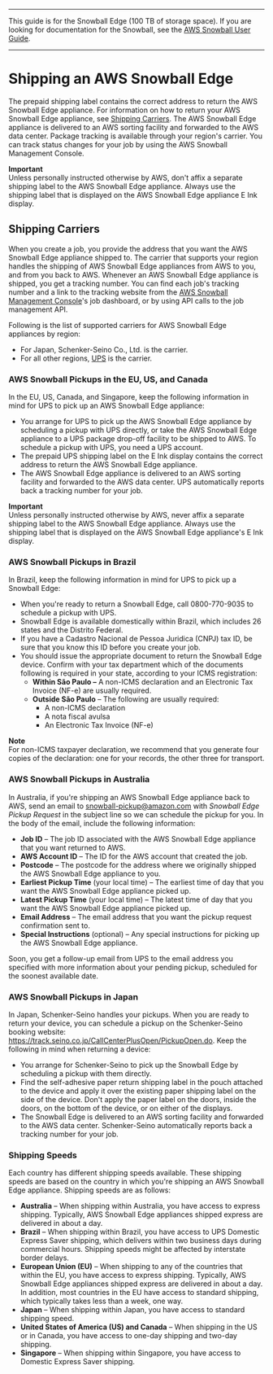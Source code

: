 --------

This guide is for the Snowball Edge \(100 TB of storage space\)\. If you are looking for documentation for the Snowball, see the [AWS Snowball User Guide](http://docs.aws.amazon.com/snowball/latest/ug/whatissnowball.html)\.

--------

# Shipping an AWS Snowball Edge<a name="mailing-storage"></a>

The prepaid shipping label contains the correct address to return the AWS Snowball Edge appliance\. For information on how to return your AWS Snowball Edge appliance, see [Shipping Carriers](#carriers)\. The AWS Snowball Edge appliance is delivered to an AWS sorting facility and forwarded to the AWS data center\. Package tracking is available through your region's carrier\. You can track status changes for your job by using the AWS Snowball Management Console\.

**Important**  
Unless personally instructed otherwise by AWS, don't affix a separate shipping label to the AWS Snowball Edge appliance\. Always use the shipping label that is displayed on the AWS Snowball Edge appliance E Ink display\.

## Shipping Carriers<a name="carriers"></a>

When you create a job, you provide the address that you want the AWS Snowball Edge appliance shipped to\. The carrier that supports your region handles the shipping of AWS Snowball Edge appliances from AWS to you, and from you back to AWS\. Whenever an AWS Snowball Edge appliance is shipped, you get a tracking number\. You can find each job's tracking number and a link to the tracking website from the [AWS Snowball Management Console](https://console.aws.amazon.com/importexport/home?region=us-west-2)'s job dashboard, or by using API calls to the job management API\.

Following is the list of supported carriers for AWS Snowball Edge appliances by region:
+ For Japan, Schenker\-Seino Co\., Ltd\. is the carrier\.
+ For all other regions, [UPS](https://www.ups.com/) is the carrier\.

### AWS Snowball Pickups in the EU, US, and Canada<a name="standard-pickup"></a>

In the EU, US, Canada, and Singapore, keep the following information in mind for UPS to pick up an AWS Snowball Edge appliance:
+ You arrange for UPS to pick up the AWS Snowball Edge appliance by scheduling a pickup with UPS directly, or take the AWS Snowball Edge appliance to a UPS package drop\-off facility to be shipped to AWS\. To schedule a pickup with UPS, you need a UPS account\.
+ The prepaid UPS shipping label on the E Ink display contains the correct address to return the AWS Snowball Edge appliance\.
+ The AWS Snowball Edge appliance is delivered to an AWS sorting facility and forwarded to the AWS data center\. UPS automatically reports back a tracking number for your job\.

**Important**  
Unless personally instructed otherwise by AWS, never affix a separate shipping label to the AWS Snowball Edge appliance\. Always use the shipping label that is displayed on the AWS Snowball Edge appliance's E Ink display\.

### AWS Snowball Pickups in Brazil<a name="Brazil-pickup"></a>

In Brazil, keep the following information in mind for UPS to pick up a Snowball Edge:
+ When you're ready to return a Snowball Edge, call 0800\-770\-9035 to schedule a pickup with UPS\.
+ Snowball Edge is available domestically within Brazil, which includes 26 states and the Distrito Federal\.
+ If you have a Cadastro Nacional de Pessoa Juridica \(CNPJ\) tax ID, be sure that you know this ID before you create your job\.
+ You should issue the appropriate document to return the Snowball Edge device\. Confirm with your tax department which of the documents following is required in your state, according to your ICMS registration:
  + **Within São Paulo –** A non\-ICMS declaration and an Electronic Tax Invoice \(NF\-e\) are usually required\.
  + **Outside São Paulo** – The following are usually required:
    + A non\-ICMS declaration
    + A nota fiscal avulsa
    + An Electronic Tax Invoice \(NF\-e\)

**Note**  
For non\-ICMS taxpayer declaration, we recommend that you generate four copies of the declaration: one for your records, the other three for transport\.

### AWS Snowball Pickups in Australia<a name="Australia-pickup"></a>

In Australia, if you're shipping an AWS Snowball Edge appliance back to AWS, send an email to [snowball\-pickup@amazon\.com](mailto:snowball-pickup@amazon.com) with *Snowball Edge Pickup Request* in the subject line so we can schedule the pickup for you\. In the body of the email, include the following information:
+ **Job ID** – The job ID associated with the AWS Snowball Edge appliance that you want returned to AWS\.
+ **AWS Account ID** – The ID for the AWS account that created the job\.
+ **Postcode** – The postcode for the address where we originally shipped the AWS Snowball Edge appliance to you\.
+ **Earliest Pickup Time** \(your local time\) – The earliest time of day that you want the AWS Snowball Edge appliance picked up\.
+ **Latest Pickup Time** \(your local time\) – The latest time of day that you want the AWS Snowball Edge appliance picked up\.
+ **Email Address** – The email address that you want the pickup request confirmation sent to\.
+ **Special Instructions** \(optional\) – Any special instructions for picking up the AWS Snowball Edge appliance\.

Soon, you get a follow\-up email from UPS to the email address you specified with more information about your pending pickup, scheduled for the soonest available date\.

### AWS Snowball Pickups in Japan<a name="Japan-pickup"></a>

In Japan, Schenker\-Seino handles your pickups\. When you are ready to return your device, you can schedule a pickup on the Schenker\-Seino booking website: [https://track\.seino\.co\.jp/CallCenterPlusOpen/PickupOpen\.do](https://track.seino.co.jp/CallCenterPlusOpen/PickupOpen.do)\. Keep the following in mind when returning a device:
+ You arrange for Schenker\-Seino to pick up the Snowball Edge by scheduling a pickup with them directly\.
+ Find the self\-adhesive paper return shipping label in the pouch attached to the device and apply it over the existing paper shipping label on the side of the device\. Don't apply the paper label on the doors, inside the doors, on the bottom of the device, or on either of the displays\.
+ The Snowball Edge is delivered to an AWS sorting facility and forwarded to the AWS data center\. Schenker\-Seino automatically reports back a tracking number for your job\.

### Shipping Speeds<a name="shippingspeeds"></a>

Each country has different shipping speeds available\. These shipping speeds are based on the country in which you're shipping an AWS Snowball Edge appliance\. Shipping speeds are as follows:
+ **Australia** – When shipping within Australia, you have access to express shipping\. Typically, AWS Snowball Edge appliances shipped express are delivered in about a day\.
+ **Brazil** – When shipping within Brazil, you have access to UPS Domestic Express Saver shipping, which delivers within two business days during commercial hours\. Shipping speeds might be affected by interstate border delays\.
+ **European Union \(EU\)** – When shipping to any of the countries that within the EU, you have access to express shipping\. Typically, AWS Snowball Edge appliances shipped express are delivered in about a day\. In addition, most countries in the EU have access to standard shipping, which typically takes less than a week, one way\.
+ **Japan** – When shipping within Japan, you have access to standard shipping speed\.
+ **United States of America \(US\) and Canada** – When shipping in the US or in Canada, you have access to one\-day shipping and two\-day shipping\.
+ **Singapore** – When shipping within Singapore, you have access to Domestic Express Saver shipping\.